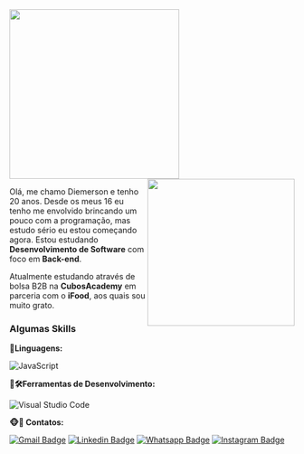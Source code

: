 <img src="https://img.shields.io/static/v1?label=Overview&message=Diemerson Baia Nascimento&color=f8efd4&style=for-the-badge&logo=GitHub" width="300px">

<img src="https://media.tenor.com/o1yd5aCUCG8AAAAi/benjamin-the-monikey-hes-from-btds.gif" min-width="300px" max-width="300px" width="260px" align="right">

<p align="left"> 
  Olá, me chamo Diemerson e tenho 20 anos. Desde os meus 16 eu tenho me envolvido brincando um pouco com a programação, mas estudo sério eu estou começando agora. Estou estudando <strong>Desenvolvimento de Software</strong> com foco em <strong>Back-end</strong>.
</p>

<p align="left">
  Atualmente estudando através de bolsa B2B na <strong>CubosAcademy</strong> em parceria com o <strong>iFood</strong>, aos quais sou muito grato.
</p>

<h3>Algumas Skills</h3>

**🍌Linguagens:**

![JavaScript](https://img.shields.io/badge/-JavaScript-333333?style=flat&logo=javascript)

**🐒🛠️Ferramentas de Desenvolvimento:**

![Visual Studio Code](https://img.shields.io/badge/-Visual%20Studio%20Code-333333?style=flat&logo=visual-studio-code&logoColor=007ACC)

**🐵💌 Contatos:**
  
[![Gmail Badge](https://img.shields.io/badge/-die.nasc.contact@gmail.com-FF0000?style=flat-square&logo=Gmail&logoColor=white&link=mailto:die.nasc.contact@gmail.com)](mailto:die.nasc.contact@gmail.com)
[![Linkedin Badge](https://img.shields.io/badge/-LinkedIn-blue?style=flat-square&logo=Linkedin&logoColor=white&link=https://www.linkedin.com/in/die-nasc/)](https://www.linkedin.com/in/die-nasc/)
[![Whatsapp Badge](https://img.shields.io/badge/-Whatsapp-25d366?style=flat-square&labelColor=25d366&logo=whatsapp&logoColor=white&link=https://web.whatsapp.com/)](https://api.whatsapp.com/send?phone=5596988122148&text=Estou%20entrando%20em%20contato,%20pois%20gostei%20muito%20do%20seu%20perfil.%20Podemos%20conversa?)
[![Instagram Badge](https://img.shields.io/badge/-Instagram-DF0174?style=flat-square&labelColor=DF0174&logo=instagram&logoColor=white&link=https://www.instagram.com/dhiegopereira.ti)](https://www.instagram.com/die.me_sg/)
